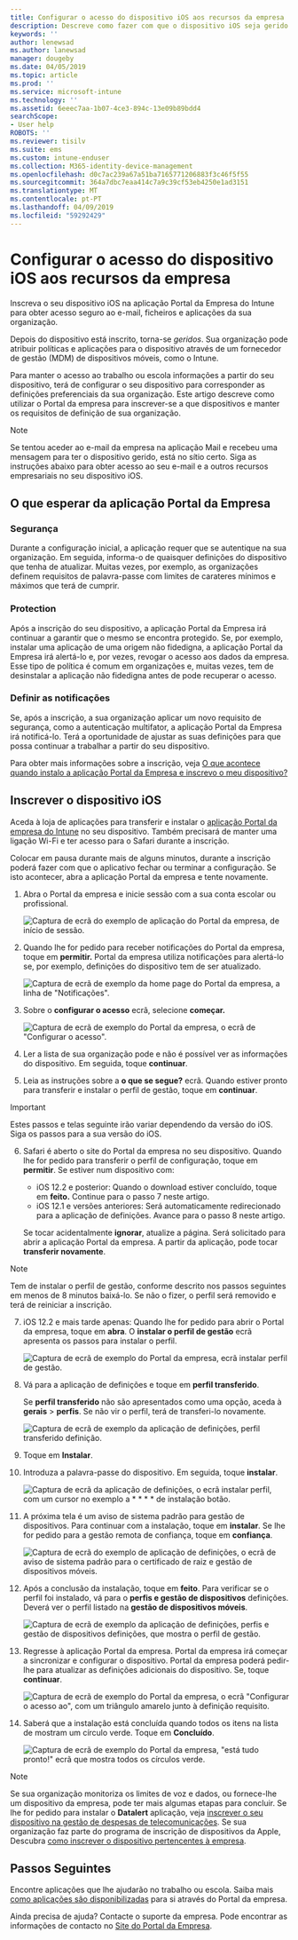 ```yaml
---
title: Configurar o acesso do dispositivo iOS aos recursos da empresa | Microsoft Docs
description: Descreve como fazer com que o dispositivo iOS seja gerido pelo Intune
keywords: ''
author: lenewsad
ms.author: lanewsad
manager: dougeby
ms.date: 04/05/2019
ms.topic: article
ms.prod: ''
ms.service: microsoft-intune
ms.technology: ''
ms.assetid: 6eeec7aa-1b07-4ce3-894c-13e09b89bdd4
searchScope:
- User help
ROBOTS: ''
ms.reviewer: tisilv
ms.suite: ems
ms.custom: intune-enduser
ms.collection: M365-identity-device-management
ms.openlocfilehash: d0c7ac239a67a51ba7165771206883f3c46f5f55
ms.sourcegitcommit: 364a7dbc7eaa414c7a9c39cf53eb4250e1ad3151
ms.translationtype: MT
ms.contentlocale: pt-PT
ms.lasthandoff: 04/09/2019
ms.locfileid: "59292429"
---
```

# <a name="set-up-ios-device-access-to-your-company-resources"></a>Configurar o acesso do dispositivo iOS aos recursos da empresa  

Inscreva o seu dispositivo iOS na aplicação Portal da Empresa do Intune para obter acesso seguro ao e-mail, ficheiros e aplicações da sua organização.

Depois do dispositivo está inscrito, torna-se *geridos*. Sua organização pode atribuir políticas e aplicações para o dispositivo através de um fornecedor de gestão (MDM) de dispositivos móveis, como o Intune.  

Para manter o acesso ao trabalho ou escola informações a partir do seu dispositivo, terá de configurar o seu dispositivo para corresponder as definições preferenciais da sua organização. Este artigo descreve como utilizar o Portal da empresa para inscrever-se a que dispositivos e manter os requisitos de definição de sua organização. 

> [!NOTE]
> Se tentou aceder ao e-mail da empresa na aplicação Mail e recebeu uma mensagem para ter o dispositivo gerido, está no sítio certo. Siga as instruções abaixo para obter acesso ao seu e-mail e a outros recursos empresariais no seu dispositivo iOS.  

## <a name="what-to-expect-from-the-company-portal-app"></a>O que esperar da aplicação Portal da Empresa  

### <a name="security"></a>Segurança  
Durante a configuração inicial, a aplicação requer que se autentique na sua organização. Em seguida, informa-o de quaisquer definições do dispositivo que tenha de atualizar. Muitas vezes, por exemplo, as organizações definem requisitos de palavra-passe com limites de carateres mínimos e máximos que terá de cumprir.     

### <a name="protection"></a>Protection  
Após a inscrição do seu dispositivo, a aplicação Portal da Empresa irá continuar a garantir que o mesmo se encontra protegido. Se, por exemplo, instalar uma aplicação de uma origem não fidedigna, a aplicação Portal da Empresa irá alertá-lo e, por vezes, revogar o acesso aos dados da empresa. Esse tipo de política é comum em organizações e, muitas vezes, tem de desinstalar a aplicação não fidedigna antes de pode recuperar o acesso.  

### <a name="setting-notifications"></a>Definir as notificações  
Se, após a inscrição, a sua organização aplicar um novo requisito de segurança, como a autenticação multifator, a aplicação Portal da Empresa irá notificá-lo. Terá a oportunidade de ajustar as suas definições para que possa continuar a trabalhar a partir do seu dispositivo.  

Para obter mais informações sobre a inscrição, veja [O que acontece quando instalo a aplicação Portal da Empresa e inscrevo o meu dispositivo?](https://docs.microsoft.com//intune-user-help/what-happens-if-you-install-the-company-portal-app-and-enroll-your-device-in-intune-ios)  

## <a name="enroll-your-ios-device"></a>Inscrever o dispositivo iOS  

Aceda à loja de aplicações para transferir e instalar o [aplicação Portal da empresa do Intune](install-and-sign-in-to-the-intune-company-portal-app-ios.md) no seu dispositivo. Também precisará de manter uma ligação Wi-Fi e ter acesso para o Safari durante a inscrição. 

Colocar em pausa durante mais de alguns minutos, durante a inscrição poderá fazer com que o aplicativo fechar ou terminar a configuração. Se isto acontecer, abra a aplicação Portal da empresa e tente novamente.  

1. Abra o Portal da empresa e inicie sessão com a sua conta escolar ou profissional. 

    ![Captura de ecrã do exemplo de aplicação do Portal da empresa, de início de sessão.](./media/ios-01-cp-enroll-1903.PNG)  

2. Quando lhe for pedido para receber notificações do Portal da empresa, toque em **permitir.** Portal da empresa utiliza notificações para alertá-lo se, por exemplo, definições do dispositivo tem de ser atualizado. 

    ![Captura de ecrã de exemplo da home page do Portal da empresa, a linha de "Notificações".](./media/ios-04-cp-enroll-1903.PNG)  

3. Sobre o **configurar o acesso** ecrã, selecione **começar.**  

     ![Captura de ecrã de exemplo do Portal da empresa, o ecrã de "Configurar o acesso".](./media/ios-05-cp-enroll-1903.PNG)  

4. Ler a lista de sua organização pode e não é possível ver as informações do dispositivo. Em seguida, toque **continuar**.  

5. Leia as instruções sobre a **o que se segue?** ecrã. Quando estiver pronto para transferir e instalar o perfil de gestão, toque em **continuar**.  

 > [!IMPORTANT]
> Estes passos e telas seguinte irão variar dependendo da versão do iOS. Siga os passos para a sua versão do iOS. 

6. Safari é aberto o site do Portal da empresa no seu dispositivo. Quando lhe for pedido para transferir o perfil de configuração, toque em **permitir**. Se estiver num dispositivo com:  
    * iOS 12.2 e posterior: Quando o download estiver concluído, toque em **feito.** Continue para o passo 7 neste artigo.
    * iOS 12.1 e versões anteriores: Será automaticamente redirecionado para a aplicação de definições. Avance para o passo 8 neste artigo.  
 
    Se tocar acidentalmente **ignorar**, atualize a página. Será solicitado para abrir a aplicação Portal da empresa. A partir da aplicação, pode tocar **transferir novamente**.

  > [!NOTE]
  > Tem de instalar o perfil de gestão, conforme descrito nos passos seguintes em menos de 8 minutos baixá-lo. Se não o fizer, o perfil será removido e terá de reiniciar a inscrição.  

7. iOS 12.2 e mais tarde apenas: Quando lhe for pedido para abrir o Portal da empresa, toque em **abra**. O **instalar o perfil de gestão** ecrã apresenta os passos para instalar o perfil.

    ![Captura de ecrã de exemplo do Portal da empresa, ecrã instalar perfil de gestão.](./media/ios-1904-settings-icon.PNG)  

8. Vá para a aplicação de definições e toque em **perfil transferido**.  

    Se **perfil transferido** não são apresentados como uma opção, aceda à **gerais** > **perfis**. Se não vir o perfil, terá de transferi-lo novamente.  

    ![Captura de ecrã de exemplo da aplicação de definições, perfil transferido definição.](./media/ios-1904-settings-badge.PNG)  

9. Toque em **Instalar**.  
    
10. Introduza a palavra-passe do dispositivo. Em seguida, toque **instalar**.    

    ![Captura de ecrã da aplicação de definições, o ecrã instalar perfil, com um cursor no exemplo a * * * * de instalação botão.](./media/ios-1904-password-install.PNG)  


11. A próxima tela é um aviso de sistema padrão para gestão de dispositivos. Para continuar com a instalação, toque em **instalar**. Se lhe for pedido para a gestão remota de confiança, toque em **confiança**.  

    ![Captura de ecrã do exemplo de aplicação de definições, o ecrã de aviso de sistema padrão para o certificado de raiz e gestão de dispositivos móveis.](./media/ios-15-cp-enroll-1903.PNG)  

12. Após a conclusão da instalação, toque em **feito**. Para verificar se o perfil foi instalado, vá para o **perfis e gestão de dispositivos** definições. Deverá ver o perfil listado na **gestão de dispositivos móveis**.   

    ![Captura de ecrã de exemplo da aplicação de definições, perfis e gestão de dispositivos definições, que mostra o perfil de gestão.](./media/ios-00-cp-enroll-1903.PNG)  

13. Regresse à aplicação Portal da empresa. Portal da empresa irá começar a sincronizar e configurar o dispositivo. Portal da empresa poderá pedir-lhe para atualizar as definições adicionais do dispositivo. Se, toque **continuar**.  

    ![Captura de ecrã de exemplo do Portal da empresa, o ecrã "Configurar o acesso ao", com um triângulo amarelo junto à definição requisito.](./media/ios-12-cp-enroll-1903.PNG)  

14. Saberá que a instalação está concluída quando todos os itens na lista de mostram um círculo verde. Toque em **Concluído**.   
    
    ![Captura de ecrã de exemplo do Portal da empresa, "está tudo pronto!" ecrã que mostra todos os círculos verde.](./media/ios-13-cp-enroll-1903.PNG)  

> [!Note]
> Se sua organização monitoriza os limites de voz e dados, ou fornece-lhe um dispositivo da empresa, pode ter mais algumas etapas para concluir. Se lhe for pedido para instalar o **Datalert** aplicação, veja [inscrever o seu dispositivo na gestão de despesas de telecomunicações](enroll-your-device-with-telecom-expense-management-ios.md). Se sua organização faz parte do programa de inscrição de dispositivos da Apple, Descubra [como inscrever o dispositivo pertencentes à empresa](enroll-your-device-dep-ios.md).  

## <a name="next-steps"></a>Passos Seguintes  
Encontre aplicações que lhe ajudarão no trabalho ou escola. Saiba mais [como aplicações são disponibilizadas](use-managed-apps-on-your-device-ios.md) para si através do Portal da empresa.  

Ainda precisa de ajuda? Contacte o suporte da empresa. Pode encontrar as informações de contacto no [Site do Portal da Empresa](https://go.microsoft.com/fwlink/?linkid=2010980).  
